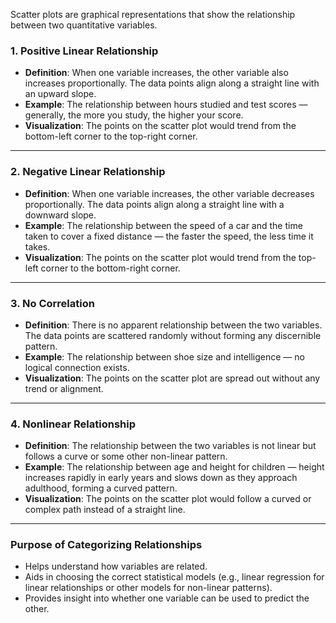 Scatter plots are graphical representations that show the relationship between two quantitative variables.

### **1. Positive Linear Relationship**
- **Definition**: When one variable increases, the other variable also increases proportionally. The data points align along a straight line with an upward slope.
- **Example**: The relationship between hours studied and test scores — generally, the more you study, the higher your score.
- **Visualization**: The points on the scatter plot would trend from the bottom-left corner to the top-right corner.

---

### **2. Negative Linear Relationship**
- **Definition**: When one variable increases, the other variable decreases proportionally. The data points align along a straight line with a downward slope.
- **Example**: The relationship between the speed of a car and the time taken to cover a fixed distance — the faster the speed, the less time it takes.
- **Visualization**: The points on the scatter plot would trend from the top-left corner to the bottom-right corner.

---

### **3. No Correlation**
- **Definition**: There is no apparent relationship between the two variables. The data points are scattered randomly without forming any discernible pattern.
- **Example**: The relationship between shoe size and intelligence — no logical connection exists.
- **Visualization**: The points on the scatter plot are spread out without any trend or alignment.

---

### **4. Nonlinear Relationship**
- **Definition**: The relationship between the two variables is not linear but follows a curve or some other non-linear pattern.
- **Example**: The relationship between age and height for children — height increases rapidly in early years and slows down as they approach adulthood, forming a curved pattern.
- **Visualization**: The points on the scatter plot would follow a curved or complex path instead of a straight line.

---

### **Purpose of Categorizing Relationships**
- Helps understand how variables are related.
- Aids in choosing the correct statistical models (e.g., linear regression for linear relationships or other models for non-linear patterns).
- Provides insight into whether one variable can be used to predict the other.

